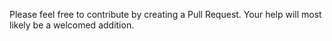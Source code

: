Please feel free to contribute by creating a Pull Request. Your help will most likely be a welcomed addition. 
